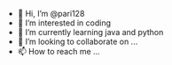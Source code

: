 - 👋 Hi, I’m @pari128
- 👀 I’m interested in coding
- 🌱 I’m currently learning java and python
- 💞️ I’m looking to collaborate on ...
- 📫 How to reach me ...

<!---
pari128/pari128 is a ✨ special ✨ repository because its `README.md` (this file) appears on your GitHub profile.
You can click the Preview link to take a look at your changes.
--->
